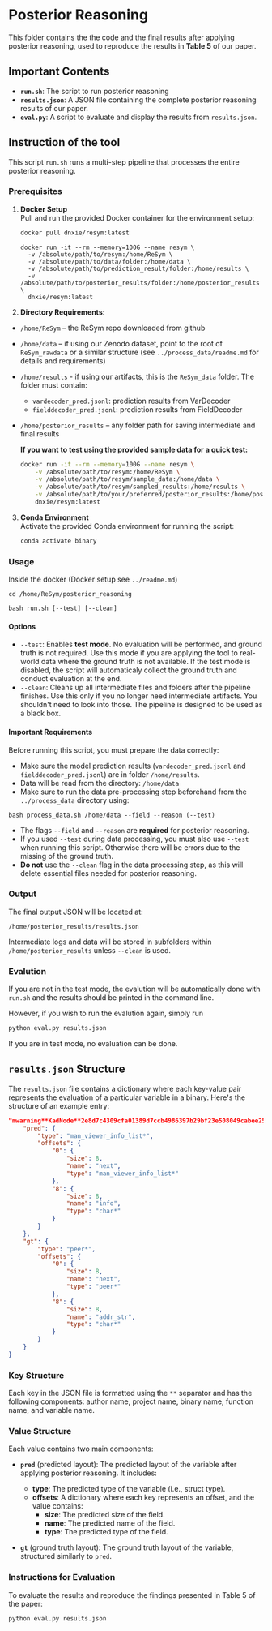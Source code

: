 # Posterior Reasoning 

This folder contains the the code and the final results after applying posterior reasoning, used to reproduce the results in **Table 5** of our paper.



## Important Contents

- **`run.sh`**: The script to run posterior reasoning
- **`results.json`**: A JSON file containing the complete posterior reasoning results of our paper.
- **`eval.py`**: A script to evaluate and display the results from `results.json`.


## Instruction of the tool

This script `run.sh` runs a multi-step pipeline that processes the entire posterior reasoning.

### Prerequisites

1. **Docker Setup**  
   Pull and run the provided Docker container for the environment setup:
   ```bash
   docker pull dnxie/resym:latest
   ```
   ```
   docker run -it --rm --memory=100G --name resym \
     -v /absolute/path/to/resym:/home/ReSym \
     -v /absolute/path/to/data/folder:/home/data \
     -v /absolute/path/to/prediction_result/folder:/home/results \
     -v /absolute/path/to/posterior_results/folder:/home/posterior_results \
     dnxie/resym:latest
   ```
   
2. **Directory Requirements:**

- `/home/ReSym` – the ReSym repo downloaded from github
- `/home/data` – if using our Zenodo dataset, point to the root of `ReSym_rawdata` or a similar structure (see `../process_data/readme.md` for details and requirements)
- `/home/results` - if using our artifacts, this is the `ReSym_data` folder. The folder must contain:
    - `vardecoder_pred.jsonl`: prediction results from VarDecoder
    - `fielddecoder_pred.jsonl`: prediction results from FieldDecoder
- `/home/posterior_results` – any folder path for saving intermediate and final results


    **If you want to test using the provided sample data for a quick test:**
    ```bash
    docker run -it --rm --memory=100G --name resym \
        -v /absolute/path/to/resym:/home/ReSym \
        -v /absolute/path/to/resym/sample_data:/home/data \
        -v /absolute/path/to/resym/sampled_results:/home/results \
        -v /absolute/path/to/your/preferred/posterior_results:/home/posterior_results \
        dnxie/resym:latest
    ```

3. **Conda Environment**  
   Activate the provided Conda environment for running the script:
   ```bash
   conda activate binary
   ```


### Usage

Inside the docker (Docker setup see `../readme.md`)

```
cd /home/ReSym/posterior_reasoning
```

```
bash run.sh [--test] [--clean]
```

#### Options
- `--test`: Enables **test mode**. No evaluation will be performed, and ground truth is not required. Use this mode if you are applying the tool to real-world data where the ground truth is not available. If the test mode is disabled, the script will automaticaly collect the ground truth and conduct evaluation at the end.
- `--clean`: Cleans up all intermediate files and folders after the pipeline finishes. Use this only if you no longer need intermediate artifacts. You shouldn't need to look into those. The pipeline is designed to be used as a black box. 


#### Important Requirements

Before running this script, you must prepare the data correctly:
- Make sure the model prediction results (`vardecoder_pred.jsonl` and `fielddecoder_pred.jsonl`) are in folder `/home/results`.
- Data will be read from the directory: `/home/data`
- Make sure to run the data pre-processing step beforehand from the `../process_data` directory using:
```
bash process_data.sh /home/data --field --reason (--test)
```

- The flags `--field` and `--reason` are **required** for posterior reasoning.
- If you used `--test` during data processing, you must also use `--test` when running this script. Otherwise there will be errors due to the missing of the ground truth.
- **Do not** use the `--clean` flag in the data processing step, as this will delete essential files needed for posterior reasoning.

### Output

The final output JSON will be located at:
```
/home/posterior_results/results.json
```

Intermediate logs and data will be stored in subfolders within `/home/posterior_results` unless `--clean` is used.

### Evalution

If you are not in the test mode, the evalution will be automatically done with `run.sh` and the results should be printed in the command line. 

However, if you wish to run the evalution again, simply run 
```bash
python eval.py results.json
```

If you are in test mode, no evaluation can be done.

## `results.json` Structure

The `results.json` file contains a dictionary where each key-value pair represents the evaluation of a particular variable in a binary. Here's the structure of an example entry:

```json
"mwarning**KadNode**2e8d7c4309cfa01389d7ccb4986397b29bf23e508049cabee256ea6ff17590b0**sub_413229**v2": {
    "pred": {
        "type": "man_viewer_info_list*",
        "offsets": {
            "0": {
                "size": 8,
                "name": "next",
                "type": "man_viewer_info_list*"
            },
            "8": {
                "size": 8,
                "name": "info",
                "type": "char*"
            }
        }
    },
    "gt": {
        "type": "peer*",
        "offsets": {
            "0": {
                "size": 8,
                "name": "next",
                "type": "peer*"
            },
            "8": {
                "size": 8,
                "name": "addr_str",
                "type": "char*"
            }
        }
    }
}
```

### Key Structure

Each key in the JSON file is formatted using the `**` separator and has the following components: author name, project name, binary name, function name, and variable name.


### Value Structure

Each value contains two main components:
- **`pred`** (predicted layout): The predicted layout of the variable after applying posterior reasoning. It includes:
  - **type**: The predicted type of the variable (i.e., struct type).
  - **offsets**: A dictionary where each key represents an offset, and the value contains:
    - **size**: The predicted size of the field.
    - **name**: The predicted name of the field.
    - **type**: The predicted type of the field.
    
- **`gt`** (ground truth layout): The ground truth layout of the variable, structured similarly to `pred`.

### Instructions for Evaluation

To evaluate the results and reproduce the findings presented in Table 5 of the paper:

```bash
python eval.py results.json
```
